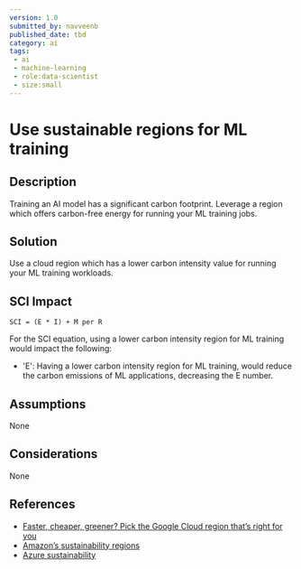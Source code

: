 ```yaml
---
version: 1.0
submitted_by: navveenb
published_date: tbd
category: ai
tags: 
 - ai
 - machine-learning
 - role:data-scientist
 - size:small
---
```


# Use sustainable regions for ML training 

## Description
Training an AI model has a significant carbon footprint. Leverage
a region which offers carbon-free energy for running your ML training jobs.


## Solution
Use a cloud region which has a lower carbon intensity value for running your ML training workloads.


## SCI Impact
`SCI = (E * I) + M per R`

For the SCI equation, using a lower carbon intensity region for ML training would impact the following:
- 'E': Having a lower carbon intensity region for ML training, would reduce the carbon emissions of ML applications, decreasing the E number.

## Assumptions
None 

## Considerations
None

## References
- [Faster, cheaper, greener? Pick the Google Cloud region that’s right for you](https://cloud.google.com/blog/topics/sustainability/google-cloud-region-picker-helps-you-make-the-green-choice)
- [Amazon’s sustainability regions](https://sustainability.aboutamazon.com/around-the-globe?energyType=true)
- [Azure sustainability](https://azure.microsoft.com/en-us/explore/global-infrastructure/sustainability/)
